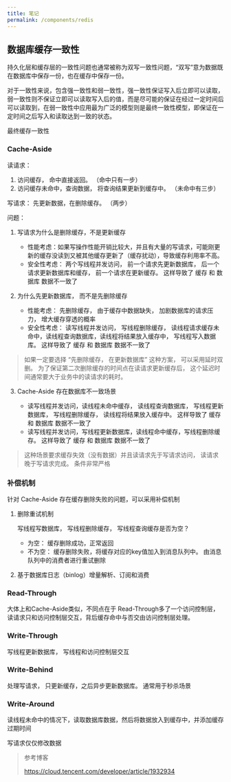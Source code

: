 ```yaml
---
title: 笔记
permalink: /components/redis
---
```


## 数据库缓存一致性

持久化层和缓存层的一致性问题也通常被称为双写一致性问题，“双写”意为数据既在数据库中保存一份，也在缓存中保存一份。

对于一致性来说，包含强一致性和弱一致性，强一致性保证写入后立即可以读取，弱一致性则不保证立即可以读取写入后的值，而是尽可能的保证在经过一定时间后可以读取到，在弱一致性中应用最为广泛的模型则是最终一致性模型，即保证在一定时间之后写入和读取达到一致的状态。

最终缓存一致性

### Cache-Aside

读请求：

1. 访问缓存， 命中直接返回。 （命中只有一步）
2. 访问缓存未命中，查询数据， 将查询结果更新到缓存中。 （未命中有三步）

写请求： 先更新数据，在删除缓存。 （两步）

问题：

1. 写请求为什么是删除缓存，不是更新缓存

    * 性能考虑：如果写操作性能开销比较大，并且有大量的写请求，可能刚更新的缓存没读到又被其他缓存更新了（缓存扰动），导致缓存利用率不高。
    * 安全性考虑： 两个写线程并发访问， 前一个请求先更新数据库， 后一个请求更新数据库和缓存， 前一个请求在更新缓存。 这样导致了 缓存 和 数据库 数据不一致了


2. 为什么先更新数据库， 而不是先删除缓存
    * 性能考虑： 先删除缓存， 由于缓存中数据缺失， 加剧数据库的请求压力， 增大缓存穿透的概率
    * 安全性考虑： 读写线程并发访问， 写线程删除缓存， 读线程请求缓存未命中，读线程查询数据库，读线程将结果放入缓存中， 写线程写入数据库。 这样导致了 缓存 和 数据库 数据不一致了

> 如果一定要选择 “先删除缓存， 在更新数据库” 这种方案， 可以采用延时双删。 为了保证第二次删除缓存的时间点在读请求更新缓存后， 这个延迟时间通常要大于业务中的读请求的耗时。

3. Cache-Aside 存在数据库不一致场景

    * 读写线程并发访问，读线程未命中缓存， 读线程查询数据库， 写线程更新数据库， 写线程删除缓存， 读线程将结果放入缓存中。 这样导致了 缓存 和 数据库 数据不一致了
    * 读写线程并发访问，写线程更新数据库，读线程命中缓存，写线程删除缓存。 这样导致了 缓存 和 数据库 数据不一致了

> 这种场景要求缓存失效（没有数据）并且读请求先于写请求访问， 读请求晚于写请求完成。 条件非常严格

### 补偿机制

针对 Cache-Aside 存在缓存删除失败的问题，可以采用补偿机制

1. 删除重试机制

   写线程写数据库， 写线程删除缓存， 写线程查询缓存是否为空？
    * 为空： 缓存删除成功，正常返回
    * 不为空： 缓存删除失败，将缓存对应的key值加入到消息队列中。 由消息队列中的消费者进行重试删除

2. 基于数据库日志（binlog）增量解析、订阅和消费

### Read-Through

大体上和Cache-Aside类似，不同点在于 Read-Through多了一个访问控制层， 读请求只和访问控制层交互，背后缓存命中与否交由访问控制层处理。

### Write-Through

写线程更新数据库， 写线程和访问控制层交互

### Write-Behind
处理写请求， 只更新缓存，之后异步更新数据库。 通常用于秒杀场景

### Write-Around
读线程未命中的情况下，读取数据库数据，然后将数据放入到缓存中，并添加缓存过期时间

写请求仅仅修改数据

> 参考博客
>
> https://cloud.tencent.com/developer/article/1932934
